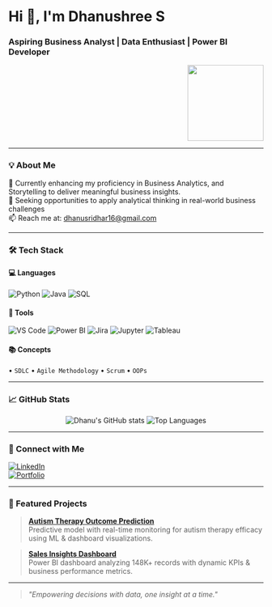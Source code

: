 <h1 align="left">Hi 👋, I'm Dhanushree S</h1>
<h3 align="left">Aspiring Business Analyst | Data Enthusiast | Power BI Developer</h3>

<p align="right">
  <img src="https://octodex.github.com/images/femalecodertocat.png" width="150" />
</p>

---

### 💡 About Me

📘 Currently enhancing my proficiency in Business Analytics, and  Storytelling to deliver meaningful business insights.<br> 
🎯 Seeking opportunities to apply analytical thinking in real-world business challenges  
📫 Reach me at: <a href="mailto:dhanusridhar16@gmail.com">dhanusridhar16@gmail.com</a>  

---

### 🛠️ Tech Stack

#### 💻 Languages
![Python](https://img.shields.io/badge/Python-3670A0?style=for-the-badge&logo=python&logoColor=white)
![Java](https://img.shields.io/badge/Java-ED8B00?style=for-the-badge&logo=java&logoColor=white)
![SQL](https://img.shields.io/badge/SQL-4479A1?style=for-the-badge&logo=postgresql&logoColor=white)

#### 🧰 Tools
![VS Code](https://img.shields.io/badge/VS%20Code-007ACC?style=for-the-badge&logo=visual-studio-code&logoColor=white)
![Power BI](https://img.shields.io/badge/PowerBI-F2C811?style=for-the-badge&logo=powerbi&logoColor=black)
![Jira](https://img.shields.io/badge/Jira-0052CC?style=for-the-badge&logo=jira&logoColor=white)
![Jupyter](https://img.shields.io/badge/Jupyter-F37626?style=for-the-badge&logo=jupyter&logoColor=white)
![Tableau](https://img.shields.io/badge/Tableau-E97627?style=for-the-badge&logo=tableau&logoColor=white)

#### 📚 Concepts
• `SDLC` • `Agile Methodology` • `Scrum` • `OOPs`

---

### 📈 GitHub Stats

<p align="center">
  <img src="https://github-readme-stats.vercel.app/api?username=Dhanu1620&show_icons=true&theme=radical" alt="Dhanu's GitHub stats" />
  <img src="https://github-readme-stats.vercel.app/api/top-langs/?username=Dhanu1620&layout=compact&theme=radical" alt="Top Languages" />
</p>

---

### 🔗 Connect with Me

[![LinkedIn](https://img.shields.io/badge/LinkedIn-blue?style=for-the-badge&logo=linkedin)](https://linkedin.com/in/dhanushree-s-6ba943248/)  
[![Portfolio](https://img.shields.io/badge/Portfolio-website-green?style=for-the-badge&logo=google-chrome)](https://dhanusridhar16.wixsite.com/dhanu04)

---

### 💼 Featured Projects

> [**Autism Therapy Outcome Prediction**](https://github.com/Dhanu1620/Autism_Therapy_Prediction)  
Predictive model with real-time monitoring for autism therapy efficacy using ML & dashboard visualizations.

> [**Sales Insights Dashboard**](https://github.com/Dhanu1620/Sales_Insight_Dashboard)  
Power BI dashboard analyzing 148K+ records with dynamic KPIs & business performance metrics.

---

> _"Empowering decisions with data, one insight at a time."_

